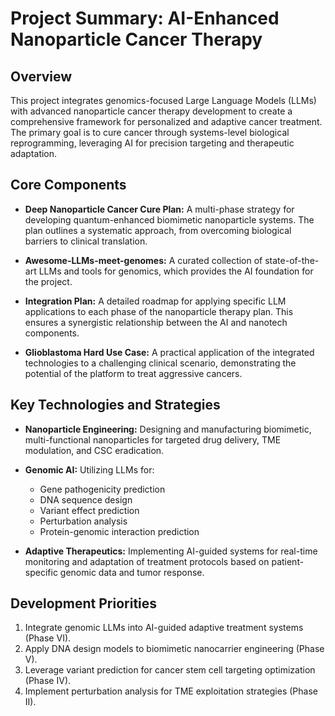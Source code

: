 # Project Summary: AI-Enhanced Nanoparticle Cancer Therapy

## Overview

This project integrates genomics-focused Large Language Models (LLMs) with advanced nanoparticle cancer therapy development to create a comprehensive framework for personalized and adaptive cancer treatment. The primary goal is to cure cancer through systems-level biological reprogramming, leveraging AI for precision targeting and therapeutic adaptation.

## Core Components

*   **Deep Nanoparticle Cancer Cure Plan:** A multi-phase strategy for developing quantum-enhanced biomimetic nanoparticle systems. The plan outlines a systematic approach, from overcoming biological barriers to clinical translation.

*   **Awesome-LLMs-meet-genomes:** A curated collection of state-of-the-art LLMs and tools for genomics, which provides the AI foundation for the project.

*   **Integration Plan:** A detailed roadmap for applying specific LLM applications to each phase of the nanoparticle therapy plan. This ensures a synergistic relationship between the AI and nanotech components.

*   **Glioblastoma Hard Use Case:** A practical application of the integrated technologies to a challenging clinical scenario, demonstrating the potential of the platform to treat aggressive cancers.

## Key Technologies and Strategies

*   **Nanoparticle Engineering:** Designing and manufacturing biomimetic, multi-functional nanoparticles for targeted drug delivery, TME modulation, and CSC eradication.

*   **Genomic AI:** Utilizing LLMs for:
    *   Gene pathogenicity prediction
    *   DNA sequence design
    *   Variant effect prediction
    *   Perturbation analysis
    *   Protein-genomic interaction prediction

*   **Adaptive Therapeutics:** Implementing AI-guided systems for real-time monitoring and adaptation of treatment protocols based on patient-specific genomic data and tumor response.

## Development Priorities

1.  Integrate genomic LLMs into AI-guided adaptive treatment systems (Phase VI).
2.  Apply DNA design models to biomimetic nanocarrier engineering (Phase V).
3.  Leverage variant prediction for cancer stem cell targeting optimization (Phase IV).
4.  Implement perturbation analysis for TME exploitation strategies (Phase II).
